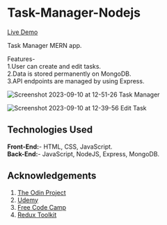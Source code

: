 ﻿# Task-Manager-Nodejs
  [Live Demo](https://task-manager-nodejs-9xm0.onrender.com/)

 Task Manager MERN app.

Features-<br>
 1.User can create and edit tasks.<br>
 2.Data is stored permanently on MongoDB.<br>
 3.API endpoints are managed by using Express.
 
![Screenshot 2023-09-10 at 12-51-26 Task Manager](https://github.com/Tarun-Sachan/Task-Manager-Nodejs/assets/117214735/2708bc30-d82a-41f9-9dd8-e523da8acf53)



![Screenshot 2023-09-10 at 12-39-56 Edit Task](https://github.com/Tarun-Sachan/redux-toolkit-Blog/assets/117214735/4f09e2a2-47ed-4710-8b84-52ca69ee38ba)



## Technologies Used

**Front-End:**- HTML, CSS, JavaScript.<br>
**Back-End:**- JavaScript, NodeJS, Express, MongoDB.


## Acknowledgements

 1. [The Odin Project](https://www.theodinproject.com/paths/full-stack-javascript/courses/intermediate-html-and-css)
 2. [Udemy](https://www.udemy.com/course/react-the-complete-guide-incl-redux/)
 3. [Free Code Camp](https://www.youtube.com/@freecodecamp)
 4. [Redux Toolkit](https://redux-toolkit.js.org/)

